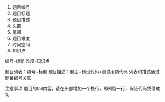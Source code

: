1. 题目编号
2. 题目标题
3. 题目描述
4. 头部
5. 尾部
6. 题目难度
7. 时间空间
8. 知识点

编号-标题
难度-知识点

题目列表：编号+标题
题目描述：题面+预设代码+测试用例代码
列表和描述通过题目编号关联


注意事项
题目的tail内容，请在头部增加一个换行，即预留一行，保证代码凭借成功